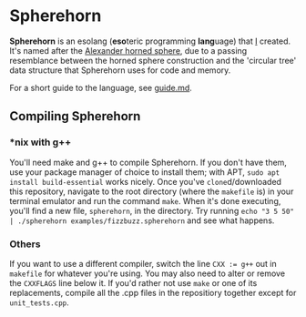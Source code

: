 # Spherehorn
**Spherehorn** is an esolang (**eso**teric programming **lang**uage) that [I](https://github.com/CCrady)
created. It's named after the [Alexander horned sphere](https://en.wikipedia.org/wiki/Alexander_horned_sphere),
due to a passing resemblance between the horned sphere construction and the
'circular tree' data structure that Spherehorn uses for code and memory.

For a short guide to the language, see [guide.md](guide.md).

## Compiling Spherehorn
### \*nix with g++
You'll need make and g++ to compile Spherehorn. If you don't have them, use your
package manager of choice to install them; with APT,
`sudo apt install build-essential` works nicely. Once you've `clone`d/downloaded
this repository, navigate to the root directory (where the `makefile` is) in
your terminal emulator and run the command `make`. When it's done executing,
you'll find a new file, `spherehorn`, in the directory. Try running
`echo "3 5 50" | ./spherehorn examples/fizzbuzz.spherehorn` and see what
happens.
### Others
If you want to use a different compiler, switch the line `CXX := g++` out in
`makefile` for whatever you're using. You may also need to alter or remove the
`CXXFLAGS` line below it. If you'd rather not use `make` or one of its
replacements, compile all the .cpp files in the repositiory together except for
`unit_tests.cpp`.

